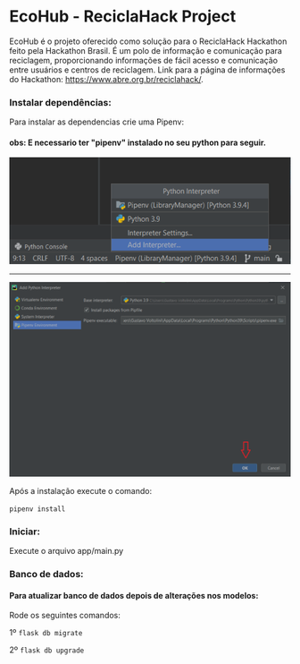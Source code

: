 # EcoHub - ReciclaHack Project
EcoHub é o projeto oferecido como solução para o ReciclaHack Hackathon feito pela Hackathon Brasil.
É um polo de informação e comunicação para reciclagem, proporcionando informações de fácil acesso e comunicação entre 
usuários e centros de reciclagem. Link para a página de informações do Hackathon: https://www.abre.org.br/reciclahack/.

### Instalar dependências:

Para instalar as dependencias crie uma Pipenv:

#### obs: E necessario ter "pipenv" instalado no seu python para seguir. 

![img.png](images/example_pipenv_add.png)

---

![img.png](images/example_gnrt_pipenv.png)


Após a instalação execute o comando:

`pipenv install`

### Iniciar:

Execute o arquivo app/main.py

### Banco de dados:

#### Para atualizar banco de dados depois de alterações nos modelos:
Rode os seguintes comandos:

1º `flask db migrate`

2º `flask db upgrade`
